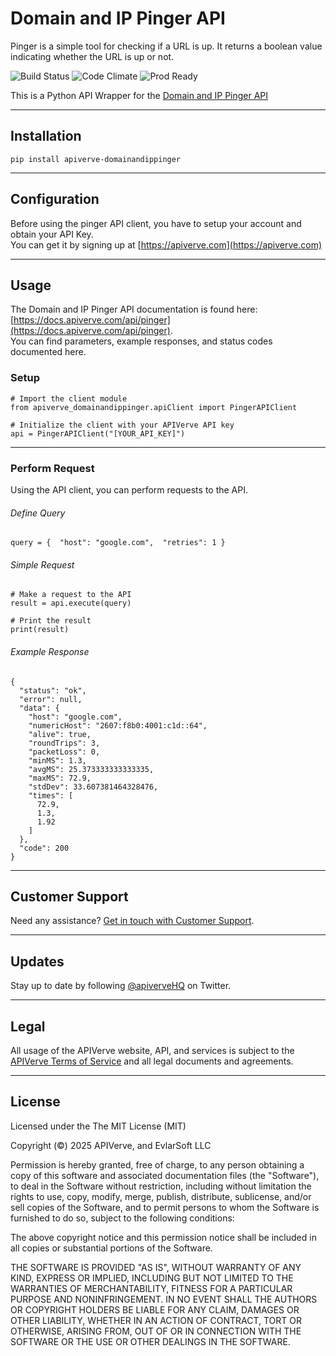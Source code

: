 Domain and IP Pinger API
============

Pinger is a simple tool for checking if a URL is up. It returns a boolean value indicating whether the URL is up or not.

![Build Status](https://img.shields.io/badge/build-passing-green)
![Code Climate](https://img.shields.io/badge/maintainability-B-purple)
![Prod Ready](https://img.shields.io/badge/production-ready-blue)

This is a Python API Wrapper for the [Domain and IP Pinger API](https://apiverve.com/marketplace/api/pinger)

---

## Installation
	pip install apiverve-domainandippinger

---

## Configuration

Before using the pinger API client, you have to setup your account and obtain your API Key.  
You can get it by signing up at [https://apiverve.com](https://apiverve.com)

---

## Usage

The Domain and IP Pinger API documentation is found here: [https://docs.apiverve.com/api/pinger](https://docs.apiverve.com/api/pinger).  
You can find parameters, example responses, and status codes documented here.

### Setup

```
# Import the client module
from apiverve_domainandippinger.apiClient import PingerAPIClient

# Initialize the client with your APIVerve API key
api = PingerAPIClient("[YOUR_API_KEY]")
```

---


### Perform Request
Using the API client, you can perform requests to the API.

###### Define Query

```
query = {  "host": "google.com",  "retries": 1 }
```

###### Simple Request

```
# Make a request to the API
result = api.execute(query)

# Print the result
print(result)
```

###### Example Response

```
{
  "status": "ok",
  "error": null,
  "data": {
    "host": "google.com",
    "numericHost": "2607:f8b0:4001:c1d::64",
    "alive": true,
    "roundTrips": 3,
    "packetLoss": 0,
    "minMS": 1.3,
    "avgMS": 25.373333333333335,
    "maxMS": 72.9,
    "stdDev": 33.607381464328476,
    "times": [
      72.9,
      1.3,
      1.92
    ]
  },
  "code": 200
}
```

---

## Customer Support

Need any assistance? [Get in touch with Customer Support](https://apiverve.com/contact).

---

## Updates
Stay up to date by following [@apiverveHQ](https://twitter.com/apiverveHQ) on Twitter.

---

## Legal

All usage of the APIVerve website, API, and services is subject to the [APIVerve Terms of Service](https://apiverve.com/terms) and all legal documents and agreements.

---

## License
Licensed under the The MIT License (MIT)

Copyright (&copy;) 2025 APIVerve, and EvlarSoft LLC

Permission is hereby granted, free of charge, to any person obtaining a copy of this software and associated documentation files (the "Software"), to deal in the Software without restriction, including without limitation the rights to use, copy, modify, merge, publish, distribute, sublicense, and/or sell copies of the Software, and to permit persons to whom the Software is furnished to do so, subject to the following conditions:

The above copyright notice and this permission notice shall be included in all copies or substantial portions of the Software.

THE SOFTWARE IS PROVIDED "AS IS", WITHOUT WARRANTY OF ANY KIND, EXPRESS OR IMPLIED, INCLUDING BUT NOT LIMITED TO THE WARRANTIES OF MERCHANTABILITY, FITNESS FOR A PARTICULAR PURPOSE AND NONINFRINGEMENT. IN NO EVENT SHALL THE AUTHORS OR COPYRIGHT HOLDERS BE LIABLE FOR ANY CLAIM, DAMAGES OR OTHER LIABILITY, WHETHER IN AN ACTION OF CONTRACT, TORT OR OTHERWISE, ARISING FROM, OUT OF OR IN CONNECTION WITH THE SOFTWARE OR THE USE OR OTHER DEALINGS IN THE SOFTWARE.